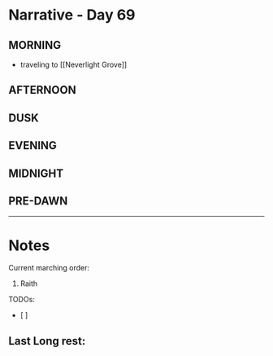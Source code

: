 # Narrative - Day 69

## MORNING
- traveling to [[Neverlight Grove]]

## AFTERNOON

## DUSK

## EVENING

## MIDNIGHT

## PRE-DAWN

___
# Notes
Current marching order:
1. Raith

TODOs:
- [ ] 
  
Last Long rest:
- 